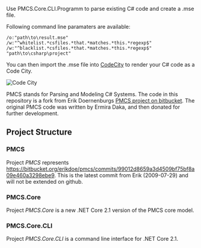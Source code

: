 Use PMCS.Core.CLI.Programm to parse existing C# code and create a .mse file.

Following command line paramaters are available:
```
/o:"path\to\result.mse"
/w:"^whitelist.*csfiles.*that.*matches.*this.*regexp$" 
/w:"^blacklist.*csfiles.*that.*matches.*this.*regexp$" 
"path\to\csharp\project" 
```

You can then import the .mse file into [CodeCity](https://wettel.github.io/codecity-faq.html) to render your C# code as a Code City.

![Code City](https://wettel.github.io/pics/codecity_screenshot.png)

PMCS stands for Parsing and Modeling C# Systems.
The code in this repository is a fork from Erik Doernenburgs [PMCS project on bitbucket](https://bitbucket.org/erikdoe/pmcs).
The original PMCS code was written by Ermira Daka, and then donated for further development.

## Project Structure

### PMCS
Project *PMCS* represents https://bitbucket.org/erikdoe/pmcs/commits/99012d8659a3d4509bf75bf8a09e460a3298ebe9.
This is the latest commit from Erik (2009-07-29) and will not be extended on github.

### PMCS.Core
Project *PMCS.Core* is a new .NET Core 2.1 version of the PMCS core model.

### PMCS.Core.CLI
Project *PMCS.Core.CLI* is a command line interface for .NET Core 2.1.